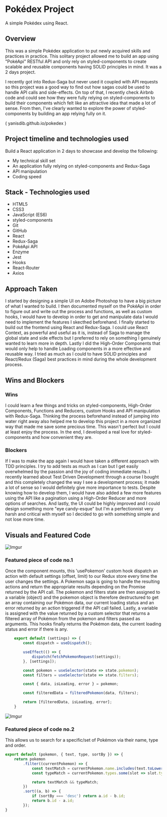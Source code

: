 # Pokédex Project
A simple Pokédex using React.

## Overview
This was a simple Pokédex application to put newly acquired skills and practices in practice. This solitary project allowed me to build an app using "PokéApi" RESTful API and only rely on styled-components to create scalable and reusable components having SOLID principles in mind. It was a 2 days project. 

I recently got into Redux-Saga but never used it coupled with API requests so this project was a good way to find out how sagas could be used to handle API calls and side-effects. On top of that, I recently check Airbnb code and could see how they were fully relying on styled-components to build their components which felt like an attractive idea that made a lot of sense. From then, I've clearly wanted to explore the power of styled-components by building an app relying fully on it. 

( yanisdib.github.io/pokedex )



## Project timeline and technologies used

Build a React application in 2 days to showcase and develop the following:
* My technical skill set
* An application fully relying on styled-components and Redux-Saga
* API manipulation
* Coding speed

## Stack - Technologies used

* HTML5
* CSS3
* JavaScript (ES6)
* styled-components
* Git
* GitHub
* React
* Redux-Saga
* PokéApi API
* Enzyme
* Jest
* Hooks
* React-Router
* Axios


## Approach Taken
I started by designing a simple UI on Adobe Photoshop to have a big picture of what I wanted to build. I then documented myself on the PokéApi in order to figure out and write out the process and functions, as well as custom hooks, I would have to develop in order to get and manipulate data I would need to implement the features I skecthed beforehand. I finally started to build out the frontend using React and Redux-Saga. I could use React Context, as powerful and useful as it is, instead of Saga to manage the global state and side effects but I preferred to rely on something I genuinely wanted to learn more in depth. Lastly I did the High-Order Components that would only help to handle Loading components in a more effective and reusable way. I tried as much as I could to have SOLID principles and React/Redux (Saga) best practices in mind during the whole development process.


## Wins and Blockers

### Wins
I could learn a few things and tricks on styled-components, High-Order Components, Functions and Reducers, custom Hooks and API manipulation with Redux-Saga. Thinking the process beforehand instead of jumping into water right away also helped me to develop this project in a more organized way that made me save some precious time. This wasn't perfect but I could at least enjoy the process. In the end, I developed a real love for styled-components and how convenient they are.

### Blockers
If I was to make the app again I would have taken a different approach with TDD principles. I try to add tests as much as I can but I get easily overwhelmed by the passion and the joy of coding immediate results. I recently learned about Test Driven Development through a course I bought and this completely changed the way I see a development process; it made a lot of sense so I would definitely give more importance to tests. Despite knowing how to develop them, I would have also added a few more features using the API like a pagination using a High-Order Reducer and more options of searches. And lastly, the UI could be highly improved and I could design something more "eye candy-esque" but I'm a perfectionnist very harsh and critical with myself so I decided to go with something simple and not lose more time.

## Visuals and Featured Code 


![Imgur](https://i.imgur.com/YTbx893.png)

### Featured piece of code no.1

Once the component mounts, this 'usePokemon' custom hook dispatch an action with default settings (offset, limit) to our Redux store every time the user changes the settings. A Pokemon saga is going to handle the resulting actions and return the appropriate results depending on the Promise returned by the API call. The pokemon and filters state are then assigned to a variable (object) and the pokemon object is therefore destructured to get an array containing our Pokémon data, our current loading status and an error returned by an action triggered if the API call failed. Lastly, a variable is assigned with the value returned by a custom selector that returns a filtered array of Pokémon from the pokemon and filters passed as arguments. This hooks finally returns the Pokémon data, the current loading status and error if there is any.

```javascript
    export default (settings) => {
        const dispatch = useDispatch();

        useEffect(() => {
            dispatch(fetchPokemonRequest(settings));
        }, [settings]);

        const pokemon = useSelector(state => state.pokemon);
        const filters = useSelector(state => state.filters);

        const { data, isLoading, error } = pokemon;

        const filteredData = filteredPokemon(data, filters);

        return [filteredData, isLoading, error];
    }
```

![Imgur](https://i.imgur.com/R5m60rQ.png)

### Featured piece of code no.2

This allows us to search for a specific/set of Pokémon via their name, type and order.

```javascript
export default (pokemon, { text, type, sortBy }) => {
    return pokemon
        .filter((currentPokemon) => {
            const textMatch = currentPokemon.name.includes(text.toLowerCase());
            const typeMatch = currentPokemon.types.some(slot => slot.type.name.includes(type));

            return textMatch && typeMatch;
        })
        .sort((a, b) => {
            if (sortBy === 'desc') return a.id - b.id;
            return b.id - a.id;
        });
}
```